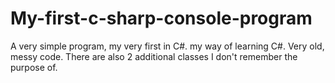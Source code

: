 # My-first-c-sharp-console-program
A very simple program, my very first in C#. my way of learning C#. Very old, messy code.
There are also 2 additional classes I don't remember the purpose of. 
